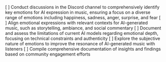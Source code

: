 [ ] Conduct discussions in the Discord channel to comprehensively identify key emotions for AI expression in music, ensuring a focus on a diverse range of emotions including happiness, sadness, anger, surprise, and fear
[ ] Align emotional expressions with relevant contexts for AI-generated music, such as storytelling, ambiance, and social commentary
[ ] Document and assess the limitations of current AI models regarding emotional depth, focusing on technical constraints and authenticity
[ ] Explore the subjective nature of emotions to improve the resonance of AI-generated music with listeners
[ ] Compile comprehensive documentation of insights and findings based on community engagement efforts